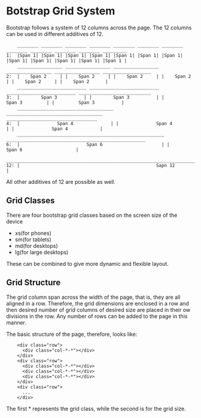 # Botstrap Grid System

Bootstrap follows a system of 12 columns across the page. The 12 columns can be used in different additives of 12.

        ________ ________ ________ ________ ________ ________ ________ ________ ________ ________ ________ _________
    1:  |Span 1| |Span 1| |Span 1| |Span 1| |Span 1| |Span 1| |Span 1| |Span 1| |Span 1| |Span 1| |Span 1| |Span 1 |
        _________________ _________________ _________________ _________________ _________________ __________________
    2:  |    Span 2     | |    Span 2     | |    Span 2     | |    Span 2     | |    Span 2     | |    Span 2      |
        __________________________ __________________________ __________________________ ___________________________
    3:  |        Span 3          | |        Span 3          | |         Span 3         | |         Span 3          |
        ____________________________________ ____________________________________ __________________________________
    4:  |              Span 4              | |              Span 4              | |              Span 4            |
        _______________________________________________________ ____________________________________________________
    6:  |                         Span 6                      | |                        Span 6                    |
        ____________________________________________________________________________________________________________
    12: |                                                   Sapn 12                                                |  

All other additives of 12 are possible as well.  


## Grid Classes  
  
There are four bootstrap grid classes based on the screen size of the device

  * xs(for phones)
  * sm(for tablets)
  * md(for desktops)
  * lg(for large desktops)

These can be combined to give more dynamic and flexible layout.

## Grid Structure

The grid column span across the width of the page, that is, they are all aligned in a row. Therefore, the grid dimensions are enclosed in a row
and then desired number of grid columns of desired size are placed in their ow divisions in the row. Any number of rows can be added to the page
in this manner.

The basic structure of the page, therefore, looks like:

```	
	<div class="row">
	  <div class="col-*-*"></div>
	</div>
	<div class="row">
	  <div class="col-*-*"></div>
	  <div class="col-*-*"></div>
	  <div class="col-*-*"></div>
	</div>
	<div class="row">
	  ...
	</div>
```
The first * represents the grid class, while the second is for the grid size.
